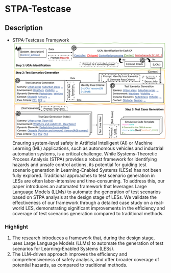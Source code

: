 # STPA-Testcase

## Description
* STPA-Testcase Framework
![Image text](https://github.com/YiQi0318/STPA-Testcase/blob/main/Iamge/ChatGPT%20Testcase%20Workflow.png?raw=true)
Ensuring system-level safety in Artificial Intelligent (AI) or Machine Learning (ML) applications, such as autonomous vehicles and industrial automation systems, is a critical challenge. 
While Systems-Theoretic Process Analysis (STPA) provides a robust framework for identifying hazards and unsafe control actions, its potential for guiding test scenario generation in Learning-Enabled Systems (LESs) has not been fully explored. Traditional approaches to test scenario generation in LESs are often labor-intensive and time-consuming. To address this, our paper introduces an automated framework that leverages Large Language Models (LLMs) to automate the generation of test scenarios based on STPA analysis at the design stage of LESs. We validate the effectiveness of our framework through a detailed case study on a real-world LES, demonstrating significant improvements in the efficiency and coverage of test scenarios generation compared to traditional methods.

### Highlight

1. The research introduces a framework that, during the design stage, uses Large Language Models (LLMs) to automate the generation of test scenarios for Learning-Enabled Systems (LESs).
2. The LLM-driven approach improves the efficiency and comprehensiveness of safety analysis, and offer broader coverage of potential hazards, as compared to traditional methods.
